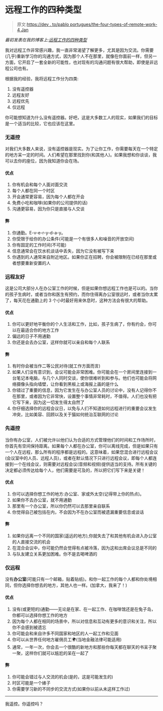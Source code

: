 # 远程工作的四种类型

> 原文:[https://dev . to/pablo portugues/the-four-types-of-remote-work-4 Jan](https://dev.to/pabloportugues/the-four-types-of-remote-work-4jan)

*最初发表在我的博客上:[远程工作的四种类型](https://bytemybits.gitlab.io/post/2018-05-29-the-four-types-of-remote-work/)*

我对远程工作非常感兴趣，我一直非常渴望了解更多，尤其是因为交流。你需要(几乎)重新学习你的沟通方式，因为那个人不在那里，就像在你面前一样，但另一方面，它开启了一套全新的可能性，也对现有的沟通问题有很大帮助，即使是非远程公司也有。

根据我的经验，我将远程工作分为四类:

1.  没有遥控器
2.  远程友好
3.  远程优先
4.  仅远程

你可能想知道为什么没有遥控器。好吧，这是大多数工人的现实，如果我们的目标是一个适当的比较，它也应该在这里。

### [](#no-remote)无遥控

对我们大多数人来说，没有遥控器是现实。为了让你工作，你需要每天在一个特定的地方呆一定的时间。人们希望在那里找到你(和其他人)。如果我想和你谈谈，我可以去你的座位，因为我知道你会在场。

#### [](#pros)优点

1.  你有机会和每个人面对面交流
2.  每个人都在同一个时区
3.  开会通常更容易，因为每个人都在开会
4.  免费小吃和咖啡(如果你的公司提供的话)
5.  沟通更容易，因为你只是直接与人交谈

#### [](#cons)弊

1.  你通勤。E-v-e-r-y-d-a-y。
2.  你受限于给你的办公条件(可能是一个有很多人和噪音的开放空间)
3.  你有固定的工作时间(不可能)
4.  信息通常会在饮水机谈话中丢失，因为它没有被写下来
5.  你遇到的人通常来自附近地区。如果你正在招聘，你会被限制在已经在那里或者想要重新安置的人

### [](#remote-friendly)远程友好

这是公司大部分人在办公室工作的时候，但是如果你想远程工作也是可以的。当你的孩子生病时，或者当你和医生有预约，而你住得离办公室很远时，或者当你太累了，每天花在通勤上的 3 个小时最好用来休息时，这种方法会有很大的帮助。

#### [](#pros)优点

1.  你可以更好地平衡你的个人生活和工作，比如，孩子生病了，你有约会，你可以在最适合你的地方工作
2.  偏远的日子不用通勤
3.  你还是会去办公室，这样你就可以亲自和每个人联系

#### [](#cons)弊

1.  有时你会被当作二等公民对待(就工作方面而言)
2.  如果人们没有意识到，会议可能会非常困难。你可能会在一个房间里连接到一台笔记本电脑，与几个人同时交谈，使你很难听到和参与。他们也可能会将网络摄像头指向墙壁，让你看到黑板上或海报上画的是什么
3.  你错过了重要的信息，因为它发生在与办公室人员的讨论中，没有人记得你不在那里，或者因为它非常快，设置整个事情非常耗时，不值得。人们也没有把它写下来，因为这一切发生得太自然了
4.  你仔细选择你的远程会议日，以免与人们不知道如何远程进行的重要会议发生冲突，比如美容、回顾以及关于猫如何统治互联网的讨论

### [](#remote-first)先遥控

当你有办公室，人们被允许以他们认为合适的方式管理他们的时间和工作场所时，你首先有空间保持距离。如果每个人都在办公室，你可以离线完成，但是如果只有一个人在远程，那么所有的程序都是远程的。这意味着，如果您混合进行远程会议(会议室中的人员、远程人员)，或者在默认情况下只进行远程会议，即每个人都连接到一个在线会议，则需要对远程会议(音频和视频)提供适当的支持。所有关键的决定都必须传达给每个人，他们需要是可及的，所以把它们写下来是关键！

#### [](#pros)优点

1.  你可以选择你想工作的地方:办公室、家或外太空(记得带上你的热点)。
2.  如果你不去办公室，就不用通勤
3.  那里有一个办公室，所以你仍然可以去那里亲自联系
4.  你觉得自己被包括在内，不会因为不在办公室而被遗漏重要信息或谈话

#### [](#cons)弊

1.  如果你远离一个不同的国家(遥远的地方),你就失去了和其他有机会进入办公室的人直接交流的机会
2.  在混合会议中，你可能仍然会觉得有点被冷落，因为这和出席会议总是不同的
3.  与队友建立关系更加困难。你不是去喝啤酒的

### [](#remote-only)仅远程

没有**办公室**(可能只有一个邮箱，贴着贴纸)。和你一起工作的每个人都和你处境相同，但你选择你想去的地方，其他人也一样。(加拿大，我来了！)

#### [](#pros)优点

1.  没有(或更短的)通勤——无论是在家、在一起工作、在咖啡馆还是在兔子岛，你都可以选择你想工作的地方
2.  因为每个人都在相同的场景中，所以对信息和互动有更多的意识和关注，所以你不会感到被遗忘
3.  你可能会和来自许多不同国家和地区的人一起工作和见面
4.  你可以从世界任何地方雇佣员工🌍(当地金融法律可能适用)
5.  通常，一年一次，你会去一个很酷的新地方和那些你每天都在聊天的书呆子聚一聚，这样你们就可以尴尬的呆在一起了

#### [](#cons)弊

1.  你可能会错过与人交流的机会(是的，这是可能发生的)
2.  时区可能是一个婊子
3.  你需要学习新的不同步的交流方式(如果你以前从未这样工作过)

* * *

我遥控。你遥控吗？